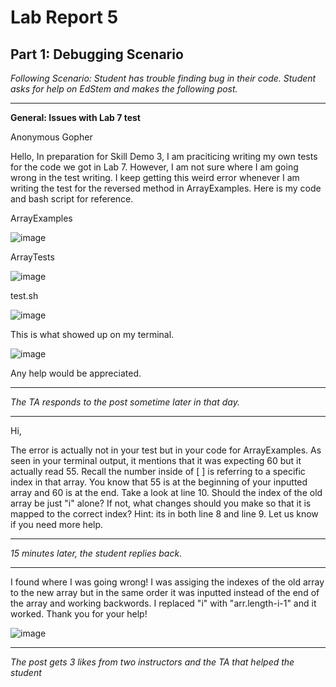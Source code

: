 # **Lab Report 5**
## **Part 1: Debugging Scenario**

*Following Scenario: Student has trouble finding bug in their code. Student asks for help on EdStem and makes the following post.*

---
 **General: Issues with Lab 7 test**

Anonymous Gopher 

Hello, 
In preparation for Skill Demo 3, I am praciticing writing my own tests for the code we got in Lab 7. However, I am not sure where I am going wrong in the test writing. I keep getting this weird error whenever I am writing the test for the reversed method in ArrayExamples.  Here is my code and bash script for reference. 

ArrayExamples

![image](https://github.com/Big-N8/cse15l-lab-reports/assets/146897977/484727e6-616a-484b-ba62-d1136d9d4607)


ArrayTests

![image](https://github.com/Big-N8/cse15l-lab-reports/assets/146897977/c5f49f32-123f-444e-8cd4-7de0787cfffc)

test.sh

![image](https://github.com/Big-N8/cse15l-lab-reports/assets/146897977/f7fe1054-ce3b-49b3-8e52-4830afa11198)


This is what showed up on my terminal. 

![image](https://github.com/Big-N8/cse15l-lab-reports/assets/146897977/798e8d19-5492-494d-acc4-8c6754a4dee1)




Any help would be appreciated. 

---

*The TA responds to the post sometime later in that day.*

---
Hi, 

The error is actually not in your test but in your code for ArrayExamples. As seen in your terminal output, it mentions that it was expecting 60 but it actually read 55. Recall the number inside of [ ] is referring to a specific index in that array. You know that 55 is at the beginning of your inputted array and 60 is at the end. Take a look at line 10. Should the index of the old array be just "i" alone? If not, what changes should you make so that it is mapped to the correct index? Hint: its in both line 8 and line 9. Let us know if you need more help.

---

*15 minutes later, the student replies back.* 

---

I found where I was going wrong! I was assiging the indexes of the old array to the new array but in the same order it was inputted instead of the end of the array and working backwords. I replaced "i" with "arr.length-i-1" and it worked. Thank you for your help!

![image](https://github.com/Big-N8/cse15l-lab-reports/assets/146897977/2087b463-230d-4faf-9ba2-d0e2d2b7e05a)

---
*The post gets 3 likes from two instructors and the TA that helped the student*








